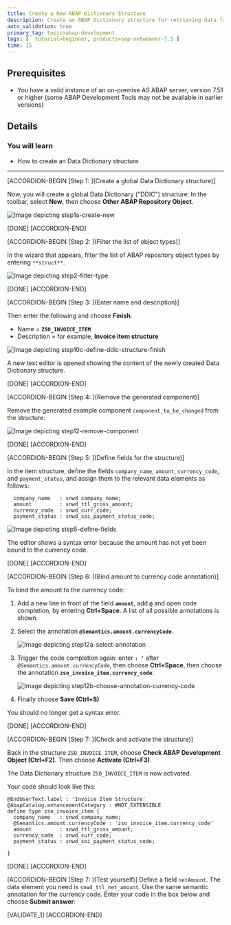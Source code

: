 ```yaml
---
title: Create a New ABAP Dictionary Structure
description: Create an ABAP Dictionary structure for retrieving data from a database
auto_validation: true
primary_tag: topic>abap-development
tags: [  tutorial>beginner, products>sap-netweaver-7.5 ]
time: 15
---
```


## Prerequisites  
 - You have a valid instance of an on-premise AS ABAP server, version 7.51 or higher (some ABAP Development Tools may not be available in earlier versions)

## Details
### You will learn  
- How to create an Data Dictionary structure

---

[ACCORDION-BEGIN [Step 1: ](Create a global Data Dictionary structure)]

Now, you will create a global Data Dictionary ("DDIC") structure: In the toolbar, select **New**, then choose **Other ABAP Repository Object**.

![Image depicting step1a-create-new](step1a-create-new.png)

[DONE]
[ACCORDION-END]

[ACCORDION-BEGIN [Step 2: ](Filter the list of object types)]

In the wizard that appears, filter the list of ABAP repository object types by entering `**struct**`.

![Image depicting step2-filter-type](step2-filter-type.png)

[DONE]
[ACCORDION-END]

[ACCORDION-BEGIN [Step 3: ](Enter name and description)]

Then enter the following and choose **Finish**.
- Name = **`ZSO_INVOICE_ITEM`**
- Description = for example, **Invoice item structure**

![Image depicting step10c-define-ddic-structure-finish](step10c-define-ddic-structure-finish.png)

A new text editor is opened showing the content of the newly created Data Dictionary structure.

[DONE]
[ACCORDION-END]

[ACCORDION-BEGIN [Step 4: ](Remove the generated component)]

Remove the generated example component `component_to_be_changed` from the structure:

![Image depicting step12-remove-component](step12-remove-component.png)

[DONE]
[ACCORDION-END]

[ACCORDION-BEGIN [Step 5: ](Define fields for the structure)]

In the item structure, define the fields `company_name`, `amount`, `currency_code`, and `payment_status`, and assign them to the relevant data elements as follows:
```ABAP
  company_name   : snwd_company_name;
  amount         : snwd_ttl_gross_amount;
  currency_code  : snwd_curr_code;
  payment_status : snwd_soi_payment_status_code;

```

![Image depicting step5-define-fields](step5-define-fields.png)

The editor shows a syntax error because the amount has not yet been bound to the currency code.

[DONE]
[ACCORDION-END]

[ACCORDION-BEGIN [Step 6: ](Bind amount to currency code annotation)]

To bind the amount to the currency code:

1. Add a new line in front of the field **`amount`**, add **`@`** and open code completion, by entering  **Ctrl+Space**. A list of all possible annotations is shown.

2. Select the annotation **`@Semantics.amount.currencyCode`**.

    ![Image depicting step12a-select-annotation](step12a-select-annotation.png)

3. Trigger the code completion again: enter **`: '`** after `@Semantics.amount.currencyCode`, then choose **Ctrl+Space**, then choose the annotation **`zso_invoice_item.currency_code`**:

    ![Image depicting step12b-choose-annotation-currency-code](step12b-choose-annotation-currency-code.png)

4. Finally choose **Save (Ctrl+S)**

You should no longer get a syntax error.

[DONE]
[ACCORDION-END]

[ACCORDION-BEGIN [Step 7: ](Check and activate the structure)]

Back in the structure `ZSO_INVOICE_ITEM`, choose **Check ABAP Development Object (Ctrl+F2)**. Then choose **Activate (Ctrl+F3)**.

The Data Dictionary structure `ZSO_INVOICE_ITEM` is now activated.

Your code should look like this:

```ABAP
@EndUserText.label : 'Invoice Item Structure'
@AbapCatalog.enhancementCategory : #NOT_EXTENSIBLE
define type zso_invoice_item {
  company_name   : snwd_company_name;
  @Semantics.amount.currencyCode : 'zso_invoice_item.currency_code'
  amount         : snwd_ttl_gross_amount;
  currency_code  : snwd_curr_code;
  payment_status : snwd_soi_payment_status_code;

}

```

[DONE]
[ACCORDION-END]

[ACCORDION-BEGIN [Step 7: ](Test yourself)]
Define a field `netAmount`. The data element you need is `snwd_ttl_net_amount`. Use the same semantic annotation for the currency code. Enter your code in the box below and choose **Submit answer**:

[VALIDATE_1]
[ACCORDION-END]
